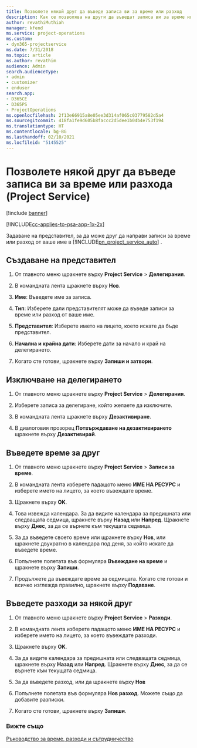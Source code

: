 ```yaml
---
title: Позволете някой друг да въведе записа ви за време или разход
description: Как се позволява на други да въведат записа ви за време или разход в Project Service
author: revathiMuthiah
manager: kfend
ms.service: project-operations
ms.custom:
- dyn365-projectservice
ms.date: 7/31/2018
ms.topic: article
ms.author: revathim
audience: Admin
search.audienceType:
- admin
- customizer
- enduser
search.app:
- D365CE
- D365PS
- ProjectOperations
ms.openlocfilehash: 2f13e66915a8e05ee3d314af065c03779582d5a4
ms.sourcegitcommit: 418fa1fe9d605b8faccc2d5dee1b04b4e753f194
ms.translationtype: HT
ms.contentlocale: bg-BG
ms.lasthandoff: 02/10/2021
ms.locfileid: "5145525"
---
```

# <a name="allow-someone-else-to-enter-your-time-entry-or-expense-project-service"></a>Позволете някой друг да въведе записа ви за време или разхода (Project Service)

[!include [banner](../includes/psa-now-project-operations.md)]

[!INCLUDE[cc-applies-to-psa-app-1x-2x](../includes/cc-applies-to-psa-app-1x-2x.md)]

Задаване на представител, за да може друг да направи записи за време или разход от ваше име в [!INCLUDE[pn_project_service_auto](../includes/pn-project-service-auto.md)] .  
  
## <a name="create-a-delegate"></a>Създаване на представител  
  
1.  От главното меню щракнете върху **Project Service** > **Делегирания**.  
  
2.  В командната лента щракнете върху **Нов**.  
  
3. **Име**: Въведете име за записа.  
  
4. **Тип**: Изберете дали представителят може да въведе записи за време или разход от ваше име.  
  
5. **Представител**: Изберете името на лицето, което искате да бъде представител.  
  
6. **Начална и крайна дати**: Изберете дати за начало и край на делегирането.  
  
7.  Когато сте готови, щракнете върху **Запиши и затвори**.  
  
## <a name="turn-off-delegation"></a>Изключване на делегирането  
  
1.  От главното меню щракнете върху **Project Service** > **Делегирания**.  
  
2.  Изберете записа за делегиране, който желаете да изключите.  
  
3.  В командната лента щракнете върху **Дезактивиране**.  
  
4.  В диалоговия прозорец **Потвърждаване на дезактивирането** щракнете върху **Дезактивирай**.  
  
## <a name="enter-time-for-someone-else"></a>Въведете време за друг  
  
1.  От главното меню щракнете върху **Project Service** > **Записи за време**.  
  
2.  В командната лента изберете падащото меню **ИМЕ НА РЕСУРС** и изберете името на лицето, за което въвеждате време.  
  
3.  Щракнете върху **OK**.  
  
4.  Това извежда календара. За да видите календара за предишната или следващата седмица, щракнете върху **Назад** или **Напред**. Щракнете върху **Днес**, за да се върнете към текущата седмица.  
  
5.  За да въведете своето време или щракнете върху **Нов**, или щракнете двукратно в календара под деня, за който искате да въведете време.  
  
6.  Попълнете полетата във формуляра **Въвеждане на време** и щракнете върху **Запиши**.  
  
7.  Продължете да въвеждате време за седмицата. Когато сте готови и всичко изглежда правилно, щракнете върху **Подаване**.  
  
## <a name="enter-expenses-for-someone-else"></a>Въведете разходи за някой друг  
  
1.  От главното меню щракнете върху **Project Service** > **Разходи**.  
  
2.  В командната лента изберете падащото меню **ИМЕ НА РЕСУРС** и изберете името на лицето, за което въвеждате разходи.  
  
3.  Щракнете върху **OK**.  
  
4.  За да видите календара за предишната или следващата седмица, щракнете върху **Назад** или **Напред**. Щракнете върху **Днес**, за да се върнете към текущата седмица.  
  
5.  За да въведете разход, или да щракнете върху **Нов**  
  
6.  Попълнете полетата във формуляра **Нов разход**. Можете също да добавите разписки.  
  
7.  Когато сте готови, щракнете върху **Запиши**.  
  
### <a name="see-also"></a>Вижте също  
 [Ръководство за време, разходи и сътрудничество](../psa/time-expense-collaboration-guide.md)
